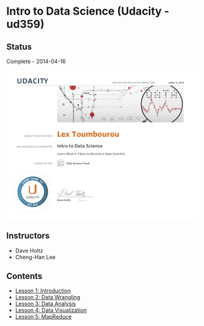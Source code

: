 # Intro to Data Science (Udacity - ud359)

## Status

Complete - 2014-04-16

<img src="./images/cert-of-completion.png"></img>

## Instructors

* Dave Holtz
* Cheng-Han Lee

## Contents

* [Lesson 1: Introduction](./lesson-1-introduction.md)
* [Lesson 2: Data Wrangling](./lesson-2-data-wrangling.md)
* [Lesson 3: Data Analysis](./lesson-3-data-analysis.md)
* [Lesson 4: Data Visualization](./lesson-4-data-visualization.md)
* [Lesson 5: MapReduce](./lesson-5-mapreduce.md)
